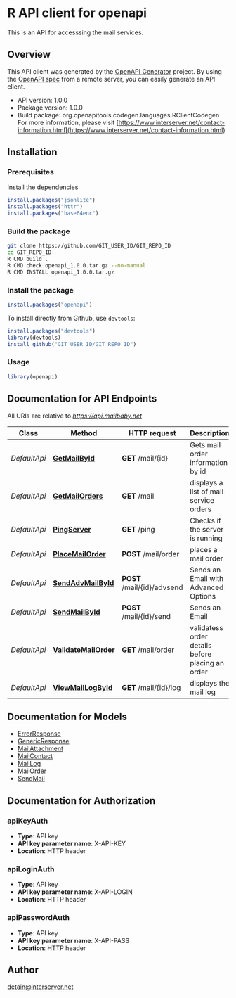 # R API client for openapi

This is an API for accesssing the mail services.

## Overview
This API client was generated by the [OpenAPI Generator](https://openapi-generator.tech) project. By using the [OpenAPI spec](https://openapis.org) from a remote server, you can easily generate an API client.

- API version: 1.0.0
- Package version: 1.0.0
- Build package: org.openapitools.codegen.languages.RClientCodegen
For more information, please visit [https://www.interserver.net/contact-information.html](https://www.interserver.net/contact-information.html)

## Installation

### Prerequisites

Install the dependencies

```R
install.packages("jsonlite")
install.packages("httr")
install.packages("base64enc")
```

### Build the package

```sh
git clone https://github.com/GIT_USER_ID/GIT_REPO_ID
cd GIT_REPO_ID
R CMD build .
R CMD check openapi_1.0.0.tar.gz --no-manual
R CMD INSTALL openapi_1.0.0.tar.gz
```

### Install the package

```R
install.packages("openapi")
```

To install directly from Github, use `devtools`:
```R
install.packages("devtools")
library(devtools)
install_github("GIT_USER_ID/GIT_REPO_ID")
```

### Usage

```R
library(openapi)
```

## Documentation for API Endpoints

All URIs are relative to *https://api.mailbaby.net*

Class | Method | HTTP request | Description
------------ | ------------- | ------------- | -------------
*DefaultApi* | [**GetMailById**](docs/DefaultApi.md#GetMailById) | **GET** /mail/{id} | Gets mail order information by id
*DefaultApi* | [**GetMailOrders**](docs/DefaultApi.md#GetMailOrders) | **GET** /mail | displays a list of mail service orders
*DefaultApi* | [**PingServer**](docs/DefaultApi.md#PingServer) | **GET** /ping | Checks if the server is running
*DefaultApi* | [**PlaceMailOrder**](docs/DefaultApi.md#PlaceMailOrder) | **POST** /mail/order | places a mail order
*DefaultApi* | [**SendAdvMailById**](docs/DefaultApi.md#SendAdvMailById) | **POST** /mail/{id}/advsend | Sends an Email with Advanced Options
*DefaultApi* | [**SendMailById**](docs/DefaultApi.md#SendMailById) | **POST** /mail/{id}/send | Sends an Email
*DefaultApi* | [**ValidateMailOrder**](docs/DefaultApi.md#ValidateMailOrder) | **GET** /mail/order | validatess order details before placing an order
*DefaultApi* | [**ViewMailLogById**](docs/DefaultApi.md#ViewMailLogById) | **GET** /mail/{id}/log | displays the mail log


## Documentation for Models

 - [ErrorResponse](docs/ErrorResponse.md)
 - [GenericResponse](docs/GenericResponse.md)
 - [MailAttachment](docs/MailAttachment.md)
 - [MailContact](docs/MailContact.md)
 - [MailLog](docs/MailLog.md)
 - [MailOrder](docs/MailOrder.md)
 - [SendMail](docs/SendMail.md)


## Documentation for Authorization


### apiKeyAuth

- **Type**: API key
- **API key parameter name**: X-API-KEY
- **Location**: HTTP header

### apiLoginAuth

- **Type**: API key
- **API key parameter name**: X-API-LOGIN
- **Location**: HTTP header

### apiPasswordAuth

- **Type**: API key
- **API key parameter name**: X-API-PASS
- **Location**: HTTP header



## Author

detain@interserver.net

